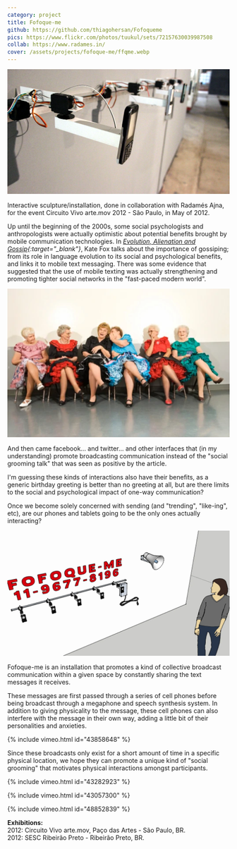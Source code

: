 ```yaml
---
category: project
title: Fofoque-me
github: https://github.com/thiagohersan/Fofoqueme
pics: https://www.flickr.com/photos/tuukul/sets/72157630039987508
collab: https://www.radames.in/
cover: /assets/projects/fofoque-me/ffqme.webp
---
```

![](/assets/projects/fofoque-me/ffqme.webp)

Interactive sculpture/installation, done in collaboration with Radamés Ajna, for the event Circuito Vivo arte.mov 2012 - São Paulo, in May of 2012.

Up until the beginning of the 2000s, some social psychologists and anthropologists were actually optimistic about potential benefits brought by mobile communication technologies. In *[Evolution, Alienation and Gossip](http://www.sirc.org/publik/gossip.shtml){:target="_blank"}*, Kate Fox talks about the importance of gossiping; from its role in language evolution to its social and psychological benefits, and links it to mobile text messaging. There was some evidence that suggested that the use of mobile texting was actually strengthening and promoting tighter social networks in the "fast-paced modern world".

![](/assets/projects/fofoque-me/fofocas.webp)

And then came facebook... and twitter... and other interfaces that (in my understanding) promote broadcasting communication instead of the "social grooming talk" that was seen as positive by the article.

I'm guessing these kinds of interactions also have their benefits, as a generic birthday greeting is better than no greeting at all, but are there limits to the social and psychological impact of one-way communication?

Once we become solely concerned with sending (and "trending", "like-ing", etc), are our phones and tablets going to be the only ones actually interacting?

![](/assets/projects/fofoque-me/ffq_simulado.webp)

Fofoque-me is an installation that promotes a kind of collective broadcast communication within a given space by constantly sharing the text messages it receives.

These messages are first passed through a series of cell phones before being broadcast through a megaphone and speech synthesis system. In addition to giving physicality to the message, these cell phones can also interfere with the message in their own way, adding a little bit of their personalities and anxieties.

{% include vimeo.html id="43858648" %}

Since these broadcasts only exist for a short amount of time in a specific physical location, we hope they can promote a unique kind of "social grooming" that motivates physical interactions amongst participants.

{% include vimeo.html id="43282923" %}

{% include vimeo.html id="43057300" %}

{% include vimeo.html id="48852839" %}

**Exhibitions:**  
2012: Circuito Vivo arte.mov, Paço das Artes - São Paulo, BR.  
2012: SESC Ribeirão Preto - Ribeirão Preto, BR.
